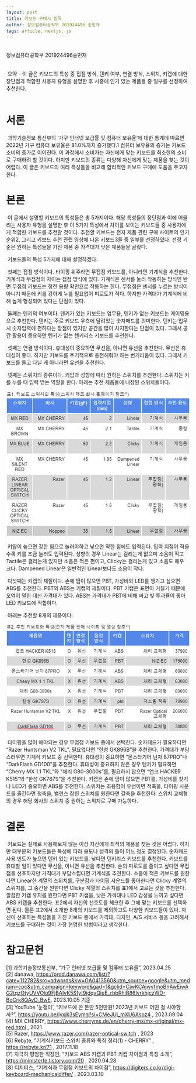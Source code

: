 ```yaml
---
layout: post
title: 키보드 구매시 필독
author: 정보컴퓨터공학부 201924496 송민재
tags: article, nextjs, js
---
```


<br>정보컴퓨터공학부 201924496송민재<br><br>

&nbsp;요약 - 이 글은 키보드의 특성 중 접점 방식, 텐키 여부, 연결 방식, 스위치, 키캡에 대한 장단점과 적합한 사용자 유형을 설명한 후 시중에 인기 있는 제품들 중 일부를 선정하여 추천한다.<br><br>

# 서론

&nbsp;과학기술정보 통신부의 ‘가구 인터넷 보급률 및 컴퓨터 보유율’에 대한 통계에 따르면 2022년 가구 컴퓨터 보유율은 81.0%까지 증가했다.1  컴퓨터 보유율의 증가는 키보드 소비의 증가로 이어진다. 이 과정에서 소비자는 자신에게 맞는 키보드를 최소한의 소비로 구매하려 할 것이다. 하지만 키보드의 종류는 다양해 자신에게 맞는 제품을 찾는 것이 어렵다. 이 글은 키보드의 여러 특성들을 비교해 합리적인 키보드 구매에 도움을 주고자 한다.


# 본론

&nbsp;이 글에서 설명할 키보드의 특성들은 총 5가지이다. 해당 특성들의 장단점과 이에 어울리는 사용자 유형을 설명한 후 이 5가지 특성에서 차이를 보이는 키보드들 중 사용자에게 적합한 키보드를 추천할 것이다. 추천할 키보드는 전자 제품 관련 구매 사이트의 인기순위2, 그리고 키보드 추천 관련 영상에 나온 키보드3들 중 일부를 선정하였다. 선정 기준은 원하는 특성들을 가진 제품 중 가격대가 낮은 제품들을 골랐다.

&nbsp;키보드들의 특성 5가지에 대해 설명하겠다.

&nbsp;첫째는 접점 방식이다. 타이핑 위주라면 무접점 키보드를, 아니라면 기계식을 추천한다. 기계식과 무접점의 차이는 접점 방식에 있다. 기계식은 센서를 눌러 작동하는 방식인 반면 무접점 키보드는 정전 용량 확인으로 작동하는 한다. 무접점은 센서를 누르는 방식이 아니기 때문에 키를 강하게 누를 필요없어 피로도가 적다. 하지만 가격대가 기계식에 비해 높게 형성되어 있다는 단점이 있다.

&nbsp;둘째는 텐키의 여부이다. 텐키가 있는 키보드는 업무용, 텐키가 없는 키보드는 게이밍용으로 추천한다. 텐키는 주로 키보드 우측에 달려있는 숫자패드를 의미한다. 텐키는 업무시 숫자입력에 편하다는 장점이 있지만 공간을 많이 차지한다는 단점이 있다. 그래서 공간 활용이 중요하면 텐키가 없는 텐키리스 키보드를 추천한다.

&nbsp;셋째는 연결 방식이다. 휴대성이 중요하면 무선을, 아니면 유선을 추천한다. 무선은 휴대성이 좋다. 하지만 키보드를 주기적으로 충전해줘야 하는 번거러움이 있다. 그래서 키보드를 들고 다닐 게 아니라면 유선을 추천한다.

&nbsp;넷째는 스위치의 종류이다. 키압과 성향에 따라 원하는 스위치를 추천한다. 스위치는 키를 누를 때 입력 받는 역할을 한다. 아래는 추천 제품들에 내장된 스위치들이다.

![table1](./images/table1.PNG)

&nbsp;키압이 높으면 강한 힘으로 눌러야하고 낮으면 약한 힘에도 입력된다. 입력 지점이 작을수록 키를 조금 눌러도 입력된다. 성향의 경우 Linear는 걸리는게 없으며 소음이 적고 Tactile은 걸리는게 있지만 소음은 적은 편이고, Clicky는 걸리는게 있고 소음도 매우 크다. Dampened Linear은 일반적인 Linear보다도 소음이 작다. 

&nbsp;다섯째는 키캡의 재질이다. 손에 땀이 많으면 PBT, 가성비와 LED를 챙기고 싶으면 ABS를 추천한다. PBT와 ABS는 키캡의 재질이다. PBT 키캡은 표면이 거칠기 때문에 오염이 덜한 대신 가격대가 있다. ABS는 가격대가 PBT에 비해 싸고 빛 투과율이 좋아 LED 키보드에 적합하다. 

&nbsp;아래는 추천할 8개의 제품이다.

![table2](./images/table2.PNG)

&nbsp;타이핑을 많이 해야되는 경우 무접점 키보드 중에서 선택한다. 숫자패드가 필요하다면 “Razer Huntsman V2 TKL”, 필요없다면 “한성 GK896B”을 추천한다. 가격대가 부담스러우면 기계식 키보드 중 선택한다. 휴대성이 중요하면 “몬스타기어 닌자 87PRO”나 “DarkFlash GD100”을 추천한다. 휴대성이 중요하지 않은 경우 텐키가 필요하면 “Cherry MX 1.1 TKL”와 “체리 G80-3000s”를, 필요하지 않으면  “앱코 HACKER K515”와 “한성 GK787S”을 추천한다. 키캡은 손에 땀이 많으면 PBT를, 가성비를 찾거나 LED가 중요하면 ABS를 추천한다. 스위치는 조용함이 우선이면 적축을, 타이핑 사운드를 즐긴다면 청축을, 밸런스 잡힌 스위치를 원한다면 갈축을 추천한다. 스위치 교체형의 경우 해당 회사의 스위치 중 원하는 스위치로 구매 가능하다.

 
# 결론 

&nbsp;키보드는 실제로 사용해보지 않는 이상 자신에게 최적의 제품을 찾는 것은 어렵다. 하지만 대부분의 키보드들은 특성에 따라 용도나 성격의 틀이 어느 정도 결정된다. 숫자패드 사용 빈도가 높으면 텐키 있는 키보드를, 낮다면 텐키리스 키보드를 추천한다. 키보드를 휴대할 일이 있다면 무선을, 아니면 유선을 추천한다. 손의 피로도를 줄이고 싶다면 무접점을 선호하지만 가격대가 부담스럽다면 기계식을 추천한다. 소음이 적은 키보드를 원한다면 Linear한 계열의 스위치를, 구분감과 타이핑 사운드를 좋아한다면 Clicky 계열의 스위치를, 그 중간을 원한다면 Clicky 계열의 스위치를 표1에서 고르는 것을 추천한다. 깔끔한 키캡 유지를 원한다면 PBT 키캡을, 낮은 가격대나 LED 감성을 느끼고 싶다면 ABS 키캡을 추천한다. 표2에서 자신의 선호도를 체크한 후 그에 맞는 키보드를 선택하면 된다. 물론 표2에서 소개한 8개의 키보드를 제외하고도 다양한 키보드들이 있다. 자신이 선호하는 특성들을 가진 키보드 중에서 가격대, 디자인, A/S 서비스 등을 고려해서 키보드를 구매하는 것이 가장 현명한 방법이라고 생각한다.

# 참고문헌

[1] 과학기술정보통신부, “가구 인터넷 보급률 및 컴퓨터 보유율”, 2023.04.25<br>
[2] danawa, <https://prod.danawa.com/list/?cate=112782&src=adwords&kw=GA0413560&utm_source=google&utm_medium=cpc&utm_campaign=keyword&gad=1&gclid=CjwKCAjwvfmoBhAwEiwAG2tqzOtyUVVOlo9FjBAIvK5Sfyt9jdqvQieE_rbbRhiB86lvrkhjczWD-BoCrk8QAvD_BwE>, 2023.10.05 기준<br>
[3] YouTube ‘눈쟁이’, “키보드에 쓴 돈만 5천만원! 2023년 키보드 어떤 걸 사야할까?”, <https://youtu.be/iyxjk3sEymg?si=CMeJUj_mXU6Asoz4> , 2023.09.04<br>
[4] MX CHERRY, <https://www.cherrymx.de/en/cherry-mx/mx-original/mx-red.html> , 2021<br>
[5] Razer, <https://www.razer.com/razer-optical-switch> , 2023<br>
[6] Rebyte, ”기계식키보드 스위치 종류와 특징 정리(1) - CHERRY” , <https://rebyte.kr/71> , 2017.11.18<br>
[7] 지극히 평범한 직장인, “키보드 ABS 키캡과 PBT 키캡 차이점과 특징 소개”, <https://ministerfe.tistory.com/20> , 2020.04.28<br>
[8] 디지터스, “기계식과 무접점 키보드의 차이점”, <https://digiters.co.kr/digi-keyboard-mechanicaldiffer/> , 2023.03.10<br>
